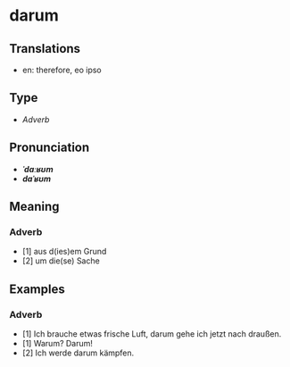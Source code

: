 # darum
## Translations
- en: therefore, eo ipso
## Type
- _Adverb_
## Pronunciation
- **_ˈdaːʁʊm_**
- **_daˈʁʊm_**
## Meaning
### Adverb
- [1] aus d(ies)em Grund
- [2] um die(se) Sache
## Examples
### Adverb
- [1] Ich brauche etwas frische Luft, darum gehe ich jetzt nach draußen.
- [1] Warum? Darum!
- [2] Ich werde darum kämpfen.
